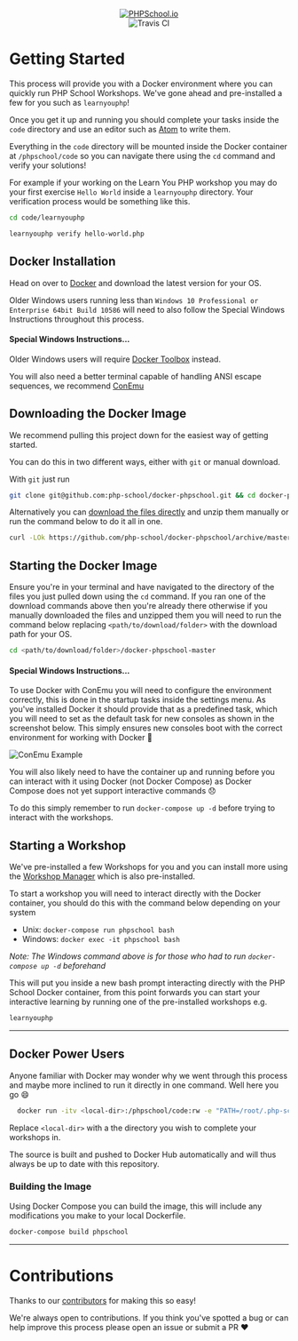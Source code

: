 
<p align="center">
  <a href="https://www.phpschool.io/">
    <img alt="PHPSchool.io" src="https://avatars1.githubusercontent.com/u/14904751?v=3&s=200">
  </a>
  <br>
  <img src="https://travis-ci.org/php-school/docker-phpschool.svg?branch=master" alt="Travis CI">
</p>

# Getting Started

This process will provide you with a Docker environment where you can quickly run PHP School Workshops. We've gone ahead and pre-installed a few for you such as `learnyouphp`!

Once you get it up and running you should complete your tasks inside the `code` directory and use an editor such as [Atom](https://atom.io/) to write them.

Everything in the `code` directory will be mounted inside the Docker container at `/phpschool/code` so you can navigate there using the `cd` command and verify your solutions!

For example if your working on the Learn You PHP workshop you may do your first exercise `Hello World` inside a `learnyouphp` directory. Your verification process would be something like this.

```bash
cd code/learnyouphp

learnyouphp verify hello-world.php
```

## Docker Installation

Head on over to [Docker](https://www.docker.com/products/docker) and download the latest version for your OS.

Older Windows users running less than `Windows 10 Professional or Enterprise 64bit Build 10586` will need to also follow the Special Windows Instructions throughout this process.

#### Special Windows Instructions...

Older Windows users will require [Docker Toolbox](https://www.docker.com/products/docker-toolbox) instead.

You will also need a better terminal capable of handling ANSI escape sequences, we recommend [ConEmu](https://github.com/Maximus5/ConEmu/releases)

## Downloading the Docker Image

We recommend pulling this project down for the easiest way of getting started.

You can do this in two different ways, either with `git` or manual download.

With `git` just run

```bash
git clone git@github.com:php-school/docker-phpschool.git && cd docker-phpschool
```

Alternatively you can [download the files directly](https://github.com/php-school/docker-phpschool/archive/master.zip) and unzip them manually or run the command below to do it all in one.

```bash
curl -LOk https://github.com/php-school/docker-phpschool/archive/master.zip && unzip master.zip && cd docker-phpschool-master
```

## Starting the Docker Image

Ensure you're in your terminal and have navigated to the directory of the files you just pulled down using the `cd` command. If you ran one of the download commands above then you're already there otherwise if you manually downloaded the files and unzipped them you will need to run the command below replacing `<path/to/download/folder>` with the download path for your OS.

```bash
cd <path/to/download/folder>/docker-phpschool-master
```

#### Special Windows Instructions...

To use Docker with ConEmu you will need to configure the environment correctly, this is done in the startup tasks inside the settings menu. As you've installed Docker it should provide that as a predefined task, which you will need to set as the default task for new consoles as shown in the screenshot below. This simply ensures new consoles boot with the correct environment for working with Docker :tada:

![ConEmu Example](https://cloud.githubusercontent.com/assets/2174476/19818040/f702e730-9d45-11e6-8514-b0f7801d0f08.png)

You will also likely need to have the container up and running before you can interact with it using Docker (not Docker Compose) as Docker Compose does not yet support interactive commands :disappointed:

To do this simply remember to run `docker-compose up -d` before trying to interact with the workshops.

## Starting a Workshop

We've pre-installed a few Workshops for you and you can install more using the [Workshop Manager](https://github.com/php-school/workshop-manager) which is also pre-installed.

To start a workshop you will need to interact directly with the Docker container, you should do this with the command below depending on your system

- Unix: `docker-compose run phpschool bash`
- Windows: `docker exec -it phpschool bash`

_Note: The Windows command above is for those who had to run `docker-compose up -d` beforehand_

This will put you inside a new bash prompt interacting directly with the PHP School Docker container, from this point forwards you can start your interactive learning by running one of the pre-installed workshops e.g.

```bash
learnyouphp
```

---

## Docker Power Users

Anyone familiar with Docker may wonder why we went through this process and maybe more inclined to run it directly in one command. Well here you go :smile:

```bash
  docker run -itv <local-dir>:/phpschool/code:rw -e "PATH=/root/.php-school/bin:$PATH" phpschool/phpschool bash
```

Replace `<local-dir>` with a the directory you wish to complete your workshops in.

The source is built and pushed to Docker Hub automatically and will thus always be up to date with this repository.

### Building the Image

Using Docker Compose you can build the image, this will include any modifications you make to your local Dockerfile.

```bash
docker-compose build phpschool
```

---

# Contributions

Thanks to our [contributors](https://github.com/php-school/docker-phpschool/graphs/contributors) for making this so easy!

We're always open to contributions. If you think you've spotted a bug or can help improve this process please open an issue or submit a PR :heart:
